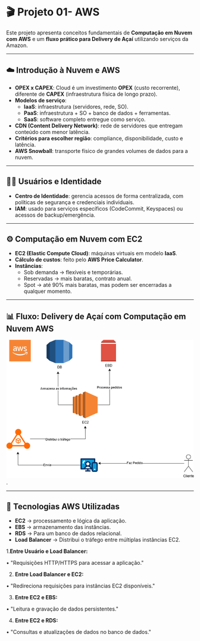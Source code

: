 # 🎬 Projeto 01- AWS

Este projeto apresenta conceitos fundamentais de **Computação em Nuvem com AWS** e um **fluxo prático para Delivery de Açaí** utilizando serviços da Amazon.

---

## ☁️ Introdução à Nuvem e AWS

- **OPEX x CAPEX**: Cloud é um investimento **OPEX** (custo recorrente), diferente de **CAPEX** (infraestrutura física de longo prazo).  
- **Modelos de serviço**:  
  - **IaaS**: infraestrutura (servidores, rede, SO).  
  - **PaaS**: infraestrutura + SO + banco de dados + ferramentas.  
  - **SaaS**: software completo entregue como serviço.  
- **CDN (Content Delivery Network)**: rede de servidores que entregam conteúdo com menor latência.  
- **Critérios para escolher região**: compliance, disponibilidade, custo e latência.  
- **AWS Snowball**: transporte físico de grandes volumes de dados para a nuvem.

---

## 👩‍💻 Usuários e Identidade

- **Centro de Identidade**: gerencia acessos de forma centralizada, com políticas de segurança e credenciais individuais.  
- **IAM**: usado para serviços específicos (CodeCommit, Keyspaces) ou acessos de backup/emergência.  

---

## ⚙️ Computação em Nuvem com EC2

- **EC2 (Elastic Compute Cloud)**: máquinas virtuais em modelo **IaaS**.  
- **Cálculo de custos**: feito pelo **AWS Price Calculator**.  
- **Instâncias**:  
  - Sob demanda → flexíveis e temporárias.  
  - Reservadas → mais baratas, contrato anual.  
  - Spot → até 90% mais baratas, mas podem ser encerradas a qualquer momento.  

---

## 📊 Fluxo: Delivery de Açaí com Computação em Nuvem AWS

  ![Delivery de Açaí](https://github.com/davidkuin/Cloud-Computing-EC2/blob/3dbc71a6de102e3e5869f1e30d9a31c3d9def247/aws1.drawio.png).

---

## 🚀 Tecnologias AWS Utilizadas

- **EC2** → processamento e lógica da aplicação.  
- **EBS** → armazenamento das instâncias.  
- **RDS** → Para um banco de dados relacional.  
- **Load Balancer** → Distribui o tráfego entre múltiplas instâncias EC2.
  
1.**Entre Usuário e Load Balancer:**

• "Requisições HTTP/HTTPS para acessar a aplicação."

2. **Entre Load Balancer e EC2:**

• "Redireciona requisições para instâncias EC2 disponíveis."

3. **Entre EC2 e EBS:**

• "Leitura e gravação de dados persistentes."

4. **Entre EC2 e RDS:**

• "Consultas e atualizações de dados no banco de dados."


